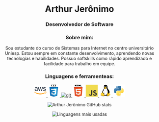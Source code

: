 <h1 align="center">Arthur Jerônimo</h1> <!--Título com meu nome-->
<h3 align="center">Desenvolvedor de Software</h3> <!--Título com minha função-->

<h3 align="center">Sobre mim:</h3> <!--Seção "sobre mim"-->
<p align="center">Sou estudante do curso de Sistemas para Internet no centro universitário Uniesp. Estou sempre em constante desenvolvimento, aprendendo novas tecnologias e habilidades. Possuo softskills como rápido aprendizado e facilidade para trabalho em equipe.</p> <!--Parágrafo com informações sobre mim-->

<h3 align="center">Linguagens e ferramenteas:</h3> <!--Título para seção de linguagens e ferramentas-->

<!--Imagens de cada linguagem e tecnologia utilizada-->
<p align="center"> <a href="https://aws.amazon.com" target="_blank" rel="noreferrer"> <img src="https://raw.githubusercontent.com/devicons/devicon/master/icons/amazonwebservices/amazonwebservices-original-wordmark.svg" alt="aws" width="40" height="40"/> </a> <a href="https://www.w3schools.com/css/" target="_blank" rel="noreferrer"> <img src="https://raw.githubusercontent.com/devicons/devicon/master/icons/css3/css3-original-wordmark.svg" alt="css3" width="40" height="40"/> </a> <a href="https://git-scm.com/" target="_blank" rel="noreferrer"> <img src="https://www.vectorlogo.zone/logos/git-scm/git-scm-icon.svg" alt="git" width="40" height="40"/> </a> <a href="https://www.w3.org/html/" target="_blank" rel="noreferrer"> <img src="https://raw.githubusercontent.com/devicons/devicon/master/icons/html5/html5-original-wordmark.svg" alt="html5" width="40" height="40"/> </a> <a href="https://developer.mozilla.org/en-US/docs/Web/JavaScript" target="_blank" rel="noreferrer"> <img src="https://raw.githubusercontent.com/devicons/devicon/master/icons/javascript/javascript-original.svg" alt="javascript" width="40" height="40"/> </a> <a href="https://www.linux.org/" target="_blank" rel="noreferrer"> <img src="https://raw.githubusercontent.com/devicons/devicon/master/icons/linux/linux-original.svg" alt="linux" width="40" height="40"/> </a> <a href="https://developer.apple.com/library/archive/documentation/Cocoa/Conceptual/ProgrammingWithObjectiveC/Introduction/Introduction.html" target="_blank" rel="noreferrer"> <img src="https://raw.githubusercontent.com/devicons/devicon/master/icons/python/python-original.svg" alt="python" width="40" height="40"/> </a> </p>

<!--Imagem de estatísticas gerais-->
<p align="center">
  <img src="https://github-readme-stats.vercel.app/api?username=arthurjleite&show_icons=true&theme=tokyonight" alt="Arthur Jerônimo GitHub stats" />
</p>

<!--Imagem de linguagens mais utilizadas-->
<p align="center">
  <img src="https://github-readme-stats.vercel.app/api/top-langs/?username=arthurjleite&layout=compact&theme=tokyonight" alt="Linguagens mais usadas" />
</p>
